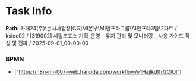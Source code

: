 # Task Info

**Path:** 카페24(주)\본사사업장\[CG]MI본부\MI인프라그룹\AI인프라3팀\2파트 / kslee02 / [319002] 세일즈포스 기획_운영 - 유지 관리 및 모니터링 _ 사용 가이드 작성 및 전파 / 2025-09-01_00-00-00

### BPMN
- ["https://n8n-mi-007-web.hanpda.com/workflow/y1HajlkdffrGOlOl"]

